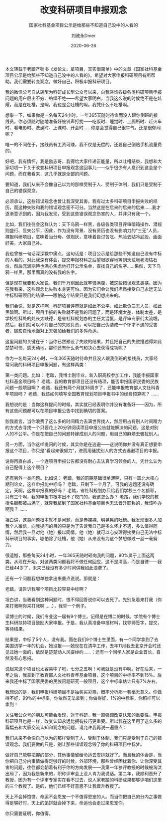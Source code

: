 ﻿---
layout:     post
title:      改变科研项目申报观念
subtitle:   国家社科基金项目公示是给那些不知道自己没中的人看的
date:       2020-06-26
author:     刘政永Dmer
header-img: img/post-bg-dmers.jpg
catalog: true
tags:
    - 稻花乡里说科研
---
本文转载于老踏产销书《发论文、拿项目，其实很简单》中的文章《国家社科基金项目公示是给那些不知道自己没中的人看的》。希望对大家申报科研项目有所帮助。我们需要转变观念，做好自己，积极申报科研项目。

我的微信公号自从转型为科研成长型公众号以来，向我咨询各级各类科研项目申报问题的用户层出不穷、络绎不绝——希望大家明白，当我这么说的时候绝不是在炫耀，而是在吐槽。是啊，我也是会吐槽的啊，我凭什么不吐槽啊。

想象一下，如果你是一名每天24小时，一年365天随时待命而没人跟你倒班的接线员，你必须随时随地准备好被铃声打扰——吃饭时、睡觉时、上厕所时、赶火车时、看电影时、洗澡时、上课时、开会时……你是会觉得自己很牛气，还是很郁闷呢？

唯一的不同在于，接线员有工资可赚，我不仅是无偿的，还要自己倒贴手机流量费的。

好吧，我有情怀，我是励志哥，我得给大家传递正能量，所以吐槽结束，我想和大家叨叨一下关于改变科研项目申报观念这回事儿——似乎很少有人意识到这会是个问题，而在我看来，这几乎就是全部的问题。

要知道，我们从来不会像自己以为的那样受制于人、受制于体制，我们只是受制于自己的错误观念。

必须承认，这些错误观念也曾让我深受其害。我有过太多科研项目申报失败的经历，而这种失败和我的错误观念密不可分。当然这是在后来的后来的后来……我才逐渐意识到的，因为我发现，受到这些错误观念伤害的人，并非只有我一个。

比如，我们往往会这样认为：天下乌鸦一样黑，各级各类项目评审暗箱操作、潜规则盛行、显失公平，因此，作为没有背景、没有资历也没有影响力的“三无”人员，裸报科研项目，意味着当分母、做炮灰，意味着自讨苦吃、热脸去贴冷屁股，画面好美，大家自己补。

我也曾被一句话深深戳中痛点，这句话是：项目公示是给那些不知道自己没有中标的人看的。对此我深有体会，提交申报材料之后望眼欲穿地等到天荒地老海枯石烂，然后充满期待也满心焦虑地打开公示名单，查找自己的名字……果然，天下乌鸦一样黑，那里面真的没有我的名字。

但是现在我要和大家说，我们千万别因此就牢骚满腹，被这些错误观念裹挟。因为在我看来，这些观念比失败本身更可怕。因为它们会让我们坦然接受自己永远无法中标科研项目的结果——哪怕这个结果只是我们幻想出来的。

我们会说，就是这样啊，科研项目评审就是如此不公平，如此欺负三无人员，如此黑暗啊。所以，项目申报的失败就不是我的问题了，而是环境太差、体制太差，是学校社科处的处长太缺德，是省社科规划办的主任太混蛋，是评审专家们太流氓。然后，我们就可以不对自己的失败负责，可以把自己伪装成一个怀才不遇的受害者，顾影自怜地面对上天强加给我们的多舛命运。

这里问题的关键在于：当你已然预设了失败的结果，并且把自己的失败描述得如此楚楚可怜、感天动地，那你还有什么勇气和决心去获得成功呢？

作为一名每天24小时，一年365天随时待命并且没人跟我倒班的接线员，大家经常问我的科研项目申报问题，有这样两类：

第一类问题。比如：
老踏，我博士刚毕业，新入职高校参加工作，我能申报国家社科基金项目吗？
老踏，我的教育部项目还没有结项，能否申报国家民委的民族问题一般项目啊？
老踏，我还有两个月就35周岁了，还能申报教育部人文社科青年项目吗？
老踏，我该如何填写全国教育规划项目申报书中的经费预算呢？
……

我想说的是：当你这样提问的时候，其实就已经表明你并没有准备好——因为，所有这些问题都可以在项目申报公告中找到确切的答案。

恕我直言，当你浪费了这么多的时间精力去满世界找人，然后用占有别人时间精力的方式去寻找一个只要花上20分钟阅读项目申报公告就能解决的问题，这是对别人的不公平。你是在把自己的问题转嫁成别人的问题，用自己的麻烦去骚扰别人。

另一方面，当你这样提问的时候，其实你是在逃避——这说明你并没有真正想要申报这个项目，你只是“看起来很努力”，进而用骚扰别人的方式去逃避项目的申报。

说得再直白点，一个连项目申报公告都没有耐心去认真学习领会的人，凭什么认为自己配得上这个项目？

还有另外一类问题。比如说：
老踏，我的前期基础很单薄啊，只有一篇北大核心期刊论文，这样申报能中标吗？
老踏，只剩下一个月了，可我的选题还没有确定，天啊，这样申报真的好吗？
老踏，省社科规划办只给我们学校三个名额耶，只有三个啊，我的申报书根本出不了校门的，我该怎么办？
老踏，我们学校的教授名额都被占满了，就算我拿到了国家社科基金项目也无法晋升职称的，我该咋办啊我？
……

坦白讲，这类问题根本就不是问题，而是赤裸裸、明晃晃的吐槽。我发现很多人加我个人微信，向我提问的目的只是为了告诉我自己是多么怀才不遇，多么值得同情，然后我一旦对他（她）报以同情，他（她）就可以心安理得接受自己无法中标科研项目的事实，哪怕除了吐槽，他（她）从来没有为这个梦想做过一丝一毫努力。

很遗憾，那些每天24小时，一年365天随时砸向我的问题，90%属于上面这两类。从现在开始，对这两类问题我将不做任何回应，这不是清高，而是自律——我已经44岁了，未来已经没有多少时间供我如此浪费了。

还有一个问题我想单独拿出来重点说说。那就是：

老踏，请告诉我哪个项目比较容易中标啊？

坦白讲，当我看到这种问题时，恨不得回答说你可以去死了。先别急着来打我（你来打我啊你来打我啊……），我举一个例子。

读博士的时候，我们专业这一届有9个博士。记得是在博二的时候，学院有个博士生科研扶持项目鼓励大家申报。于是，我认真准备申报材料，找导师签字，提交，等待结果。

结果是，中标了5个人，没有我。而在我们9个博士生里面，有一个同学拿到了去美国访学一年的机会，她没报——她现在在清华工作，去年11月我去北京开会时还见过她一面的，依然是楚楚动人风姿绰约……；还有一个同学人家是企业首长，自然没有心思报。

说起来这个项目也太容易中了吧，七分之五啊！可我就是没有中啊。好在后来，一年之后，我拿到了教育部人文社科青年基金项目，这个项目的中标率不到15%。后来我还中标了国家民委的民族问题研究一般项目，这个中标率估计只有7%左右。

我想说的是，我们申报科研项目不是抽奖买彩票，概率分析那一套毫无意义。你做得不好，99%的中标率，你依然无法拿到；你做得好，1%的中标率，你照样可以拿到！

关注我公众号的朋友可能会发现，对于科研，我一直强调改变认知的重要性。申报科研项目也是一样，改变认知永远比拥有技巧更重要。所以我在这里用了这么多的篇幅去和大家交流认知和观念的问题，请允许我再说一遍重点：

我们从来不会像自己以为的那样受制于人、受制于体制，我们只是受制于自己的错误观念。我们要做的只是，别让那些错误观念毁了你的科研项目中标梦。

做好自己能够把握的部分，其他事情留给命运去安排就好了。而且我的体会是，当你把自己分内事情做得足够好的时候，外部环境，那些曾经困扰着你、让你深受其害的问题，往往都会朝着有利于你的方向发展——我第一年参评教授的时候被淘汰出局了，因为我是新来的，职称评审会上没人肯为我说话。第二年，我顺利晋升了教授，因为有一个评审专家实在看不过去，说人家老踏的科研成果都够评咱们这里的三个教授了。是的，他们已经不好意思不让我晋升教授了。

天上不会掉馅饼，命运不会恩宠一个不值得恩宠的人。而当你把自己的分内之事做得足够好时，天上的馅饼就会掉下来，命运也会走过来恩宠你。

你只需要证明，你值得。